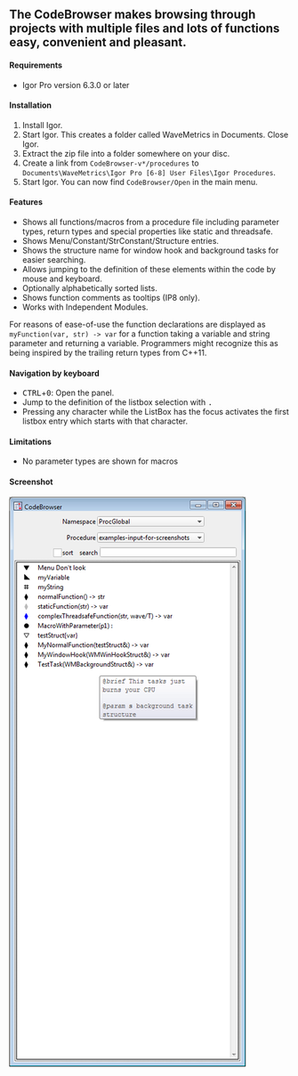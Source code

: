 ## The CodeBrowser makes browsing through projects with multiple files and lots of functions easy, convenient and pleasant.

#### Requirements

- Igor Pro version 6.3.0 or later

#### Installation

1. Install Igor.
2. Start Igor. This creates a folder called WaveMetrics in Documents. Close Igor.
3. Extract the zip file into a folder somewhere on your disc.
4. Create a link from `CodeBrowser-v*/procedures` to
   `Documents\WaveMetrics\Igor Pro [6-8] User Files\Igor Procedures`.
5. Start Igor. You can now find `CodeBrowser/Open` in the main menu.

#### Features

- Shows all functions/macros from a procedure file including parameter
  types, return types and special properties like static and
  threadsafe.
- Shows Menu/Constant/StrConstant/Structure entries.
- Shows the structure name for window hook and background tasks for
  easier searching.
- Allows jumping to the definition of these elements within the code by
  mouse and keyboard.
- Optionally alphabetically sorted lists.
- Shows function comments as tooltips (IP8 only).
- Works with Independent Modules.

For reasons of ease-of-use the function declarations are displayed as
`myFunction(var, str) -> var` for a function taking a variable and
string parameter and returning a variable. Programmers might recognize
this as being inspired by the trailing return types from C++11.

#### Navigation by keyboard

- <kbd>CTRL</kbd>+<kbd>0</kbd>: Open the panel.
- Jump to the definition of the listbox selection with <kbd>.<kbd>
- Pressing any character while the ListBox has the focus activates the
  first listbox entry which starts with that character.

#### Limitations

- No parameter types are shown for macros

#### Screenshot

![Screenshot](screenshot-panel.png)
